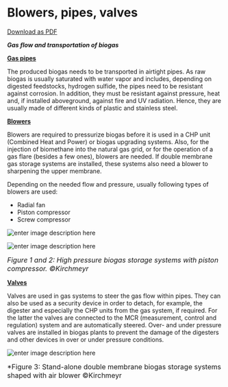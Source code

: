 ﻿# Blowers, pipes, valves
[Download as PDF](https://storage.googleapis.com/dibicoo-matchmaking-tool.appspot.com/factsheets/DiBiCoo%20D.2.2%20Factsheet%2005%20Blowers%20pipes%20valves_NEW.pdf)

***Gas flow and transportation of biogas***

<ins>**Gas pipes**</ins>

The produced biogas needs to be transported in airtight pipes. As raw biogas is usually saturated with water vapor and includes, depending on digested feedstocks, hydrogen sulfide, the pipes need to be resistant against corrosion. In addition, they must be resistant against pressure, heat and, if installed aboveground, against fire and UV radiation. Hence, they are usually made of different kinds of plastic and stainless steel.

<ins>**Blowers**</ins>

Blowers are required to pressurize biogas before it is used in a CHP unit (Combined Heat and Power) or biogas upgrading systems. Also, for the injection of biomethane into the natural gas grid, or for the operation of a gas flare (besides a few ones), blowers are needed.
If double membrane gas storage systems are installed, these systems also need a blower to sharpening the upper membrane.

Depending on the needed flow and pressure, usually following types of blowers are used:

 - Radial fan
 - Piston compressor
 - Screw compressor

![enter image description here](https://storage.googleapis.com/dibicoo-matchmaking-tool.appspot.com/factsheets/image-05_1.png)

![enter image description here](https://storage.googleapis.com/dibicoo-matchmaking-tool.appspot.com/factsheets/image-05_2.png)

<font size="3">*Figure 1 and 2: High pressure biogas storage systems with piston compressor. ©Kirchmeyr*</font>

<ins>**Valves**</ins>

Valves are used in gas systems to steer the gas flow within pipes. They can also be used as a security device in order to detach, for example, the digester and especially the CHP units from the gas system, if required. For the latter the valves are connected to the MCR (measurement, control and regulation) system and are automatically steered. Over- and under pressure valves are installed in biogas plants to prevent the damage of the digesters and other devices in over or under pressure conditions.

![enter image description here](https://storage.googleapis.com/dibicoo-matchmaking-tool.appspot.com/factsheets/image-05_3.png)

<font size="3">*Figure 3: Stand-alone double membrane biogas storage systems shaped with air blower ©Kirchmeyr</font>
